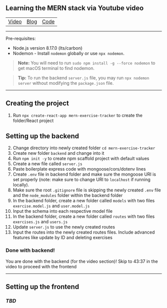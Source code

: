 ## Learning the MERN stack via Youtube video

|                                                       |                                                                                                                        |                                                                     |
| ----------------------------------------------------- | ---------------------------------------------------------------------------------------------------------------------- | ------------------------------------------------------------------- |
| [Video](https://www.youtube.com/watch?v=7CqJlxBYj-M&) | [Blog](https://medium.com/@beaucarnes/learn-the-mern-stack-by-building-an-exercise-tracker-mern-tutorial-59c13c1237a1) | [Code](https://github.com/beaucarnes/mern-exercise-tracker-mongodb) |

---

Pre-requisites:

- Node.js version 8.17.0 (lts/carbon)
- Nodemon - Install `nodemon` globally or use `npx nodemon`.

> **Note:** You will need to run `sudo npm install -g --force nodemon` to get macOS terminal to find nodemon.

> **Tip:** To run the backend `server.js` file, you may run `npx nodemon server` without modifying the `package.json` file.

---

## Creating the project

1. Run `npx create-react-app mern-exercise-tracker` to create the folder/React project

## Setting up the backend

2. Change directory into newly created folder `cd mern-exercise-tracker`
3. Create new folder `backend` and change into it
4. Run `npm init -y` to create npm scaffold project with default values
5. Create a new file called `server.js`
6. Paste boilerplate express code with mongoose/cors/dotenv lines
7. Create `.env` file in backend folder and make sure the mongoose URI is set properly (note: make sure to change URI to `localhost` if running locally).
8. Make sure the root `.gitignore` file is skipping the newly created `.env` file and the `node_modules` folder within the backend folder
9. In the backend folder, create a new folder called `models` with two files `exercise.model.js` and `user.model.js`
10. Input the schema into each respective model file
11. In the backend folder, create a new folder called `routes` with two files `exercises.js` and `users.js`
12. Update `server.js` to use the newly created routes
13. Input the routes into the newly created routes files. Include advanced features like update by ID and deleting exercises

### Done with backend!

You are done with the backend (for the video section)! Skip to 43:37 in the video to proceed with the frontend

---

## Setting up the frontend

### _TBD_
